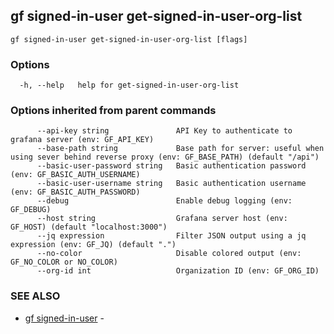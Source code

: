## gf signed-in-user get-signed-in-user-org-list



```
gf signed-in-user get-signed-in-user-org-list [flags]
```

### Options

```
  -h, --help   help for get-signed-in-user-org-list
```

### Options inherited from parent commands

```
      --api-key string               API Key to authenticate to grafana server (env: GF_API_KEY)
      --base-path string             Base path for server: useful when using sever behind reverse proxy (env: GF_BASE_PATH) (default "/api")
      --basic-user-password string   Basic authentication password (env: GF_BASIC_AUTH_USERNAME)
      --basic-user-username string   Basic authentication username (env: GF_BASIC_AUTH_PASSWORD)
      --debug                        Enable debug logging (env: GF_DEBUG)
      --host string                  Grafana server host (env: GF_HOST) (default "localhost:3000")
      --jq expression                Filter JSON output using a jq expression (env: GF_JQ) (default ".")
      --no-color                     Disable colored output (env: GF_NO_COLOR or NO_COLOR)
      --org-id int                   Organization ID (env: GF_ORG_ID)
```

### SEE ALSO

* [gf signed-in-user](gf_signed-in-user.md)	 - 

